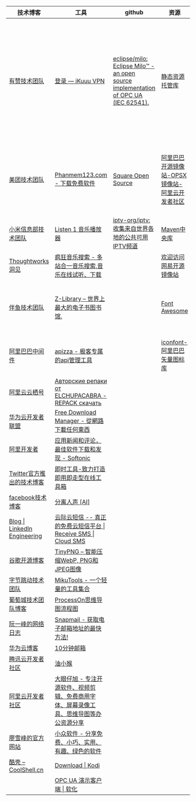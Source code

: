 | 技术博客                                                     | 工具                                                         | github                                                       | 资源                                                         | 大模型                                                       | API                                                          | 其他                                                         |
| ------------------------------------------------------------ | ------------------------------------------------------------ | ------------------------------------------------------------ | ------------------------------------------------------------ | ------------------------------------------------------------ | ------------------------------------------------------------ | ------------------------------------------------------------ |
| [有赞技术团队](https://tech.youzan.com/)                     | [登录 — iKuuu VPN](https://ikuuu.art/auth/login)             | [eclipse/milo: Eclipse Milo™ - an open source implementation of OPC UA (IEC 62541).](https://github.com/eclipse/milo) | [静态资源托管库](https://cdn.baomitu.com/)                   | [Chatgpt在线网页版-永久免费使用！](https://ai.qidianym.net)  | [ 微信公众平台接口测试帐号申请](https://mp.weixin.qq.com/debug/cgi-bin/sandbox?t=sandbox/login) | [555电影](https://www.555dyy.com/)                           |
| [美团技术团队](https://tech.meituan.com/)                    | [Phanmem123.com - 下载免费软件](https://phanmem123.com/)     | [Square Open Source](https://square.github.io/)              | [阿里巴巴开源镜像站-OPSX镜像站-阿里云开发者社区](https://developer.aliyun.com/mirror/) | [讯飞星火认知大模型-AI大语言模型-星火大模型-科大讯飞](https://xinghuo.xfyun.cn/desk) |                                                              | [看戏网-最新电影免费观看-电视剧排行榜-看戏影视](https://www.kanxiy.com/) |
| [小米信息部技术团队](https://xiaomi-info.github.io/)         | [Listen 1 音乐播放器](https://listen1.github.io/listen1/)    | [iptv-org/iptv: 收集来自世界各地的公共可用IPTV频道](https://github.com/iptv-org/iptv) | [Maven中央库](https://repo.maven.apache.org/maven2/)         | [Theb.ai](https://beta.theb.ai/home)                         |                                                              | [阿里云盘资源分享](https://slowread.net/)                    |
| [Thoughtworks洞见](https://insights.thoughtworks.cn/)        | [疯狂音乐搜索 - 多站合一音乐搜索,音乐在线试听、下载](https://music.myepoch.cn/) |                                                              | [欢迎访问网易开源镜像站](http://mirrors.163.com/)            | [Poe - Coding](https://poe.com/chat/2kf131x4vsrm5h0e23b)     |                                                              | [ 云盘资源分享社区](https://www.kdocs.cn/l/ce6gIRGCAzW3)     |
| [伴鱼技术团队](https://tech.ipalfish.com/blog/)              | [Z-Library – 世界上最大的电子书图书馆.](https://zlibrary-global.se/) |                                                              | [Font Awesome ](https://www.thinkcmf.com/font/font_awesome/icons.html) |                                                              |                                                              | [网盘小站-阿里云盘站-优质网盘资源分享平台](https://a.sousou.pro/) |
| [阿里巴巴中间件](https://blog.csdn.net/weixin_39860915)      | [apizza - 极客专属的api管理工具](https://www.apizza.net/)    |                                                              | [iconfont-阿里巴巴矢量图标库](https://www.iconfont.cn/)      |                                                              |                                                              | [VidHub - iOS/Mac网盘视频播放器](https://zh.okaapps.com/product/1659622164) |
| [阿里云云栖号](https://blog.csdn.net/yunqiinsight)           | [Авторские репаки от ELCHUPACABRA - REPACK скачать](https://lrepacks.net/) |                                                              |                                                              |                                                              |                                                              |                                                              |
| [华为云开发者联盟](https://blog.csdn.net/devcloud)           | [Free Download Manager - 從網路下載任何東西](https://www.freedownloadmanager.org/zh/) |                                                              |                                                              |                                                              |                                                              |                                                              |
| [阿里开发者](https://blog.csdn.net/alitech2017?type=lately)  | [应用新闻和评论，最佳软件下载和发现 - Softonic](https://en.softonic.com/) |                                                              |                                                              |                                                              |                                                              |                                                              |
| [Twitter官方推出的技术博客](https://blog.twitter.com/engineering/en_us) | [即时工具-致力打造即用即走型在线工具箱](https://www.67tool.com/) |                                                              |                                                              |                                                              |                                                              |                                                              |
| [facebook技术博客](https://engineering.fb.com/)              | [分离人声 [AI]](https://vocalremover.org/zh/)                |                                                              |                                                              |                                                              |                                                              |                                                              |
| [Blog \| LinkedIn Engineering](https://engineering.linkedin.com/blog) | [云际云短信 -- 真正的免费云短信平台 \| Receive SMS \| Cloud SMS](https://yunjisms.xyz/) |                                                              |                                                              |                                                              |                                                              |                                                              |
| [谷歌开源博客](https://opensource.googleblog.com/)           | [TinyPNG – 智能压缩WebP, PNG和JPEG图像](https://tinypng.com/) |                                                              |                                                              |                                                              |                                                              |                                                              |
| [字节跳动技术团队](https://blog.csdn.net/ByteDanceTech)      | [MikuTools - 一个轻量的工具集合](https://tools.miku.ac/)     |                                                              |                                                              |                                                              |                                                              |                                                              |
| [葡萄城技术团队博客](https://my.oschina.net/powertoolsteam)  | [ProcessOn思维导图流程图](https://www.processon.com/)        |                                                              |                                                              |                                                              |                                                              |                                                              |
| [阮一峰的网络日志](http://www.ruanyifeng.com/blog/)          | [Snapmail - 获取电子邮箱地址的最快方法!](https://www.snapmail.cc/#/) |                                                              |                                                              |                                                              |                                                              |                                                              |
| [华为云博客](https://bbs.huaweicloud.com/blogs)              | [10分钟邮箱](https://10minutemail.org/)                      |                                                              |                                                              |                                                              |                                                              |                                                              |
| [腾讯云开发者社区](https://cloud.tencent.com/developer/column/1283) | [油小猴](https://www.youxiaohou.com/)                        |                                                              |                                                              |                                                              |                                                              |                                                              |
| [阿里云开发者社区](https://developer.aliyun.com/group/learning/#/) | [大眼仔旭 - 专注开源软件、视频剪辑、免费商用字体、屏幕录像工具、思维导图等办公资源分享](http://www.dayanzai.me/) |                                                              |                                                              |                                                              |                                                              |                                                              |
| [廖雪峰的官方网站](https://www.liaoxuefeng.com/)             | [小众软件 - 分享免费、小巧、实用、有趣、绿色的软件](https://www.appinn.com/?utm_source=wetab) |                                                              |                                                              |                                                              |                                                              |                                                              |
| [酷壳 – CoolShell.cn](https://coolshell.cn/)                 | [Download \| Kodi](https://kodi.tv/download/)                |                                                              |                                                              |                                                              |                                                              |                                                              |
|                                                              | [OPC UA 演示客户端 \| 软化](https://industrial.softing.com/products/opc-ua-and-opc-classic-sdks/opc-ua-demo-client.html) |                                                              |                                                              |                                                              |                                                              |                                                              |